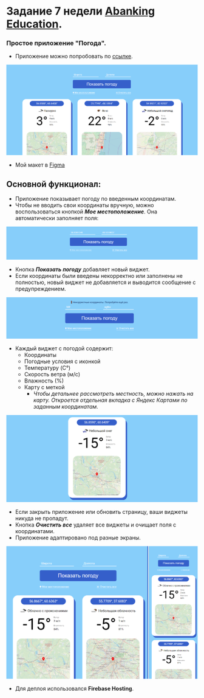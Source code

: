 # Задание 7 недели [Abanking Education](https://education-student.abanking.ru/).
### Простое приложение "Погода".
- Приложение можно попробовать по [ссылке](https://fweather.web.app/).

![image](images/preview.png)

- Мой макет в [Figma](https://www.figma.com/file/kdjFV0gFH44fRUrywz1w8n/WeatherAppJS?node-id=0%3A1&t=s0JpuN1uKNca9oic-1)
## Основной функционал:
- Приложение показывает погоду по введенным координатам.
- Чтобы не вводить свои координаты вручную, можно воспользоваться кнопкой ___Мое местоположение___. Она автоматически заполняет поля:

![image](images/geolocation.png)

- Кнопка ___Показать погоду___ добавляет новый виджет.
- Если координаты были введены некорректно или заполнены не полностью, новый виджет не добавляется и выводится сообщение с предупреждением.

 ![image](images/error.png)

- Каждый виджет с погодой содержит:
  - Координаты
  - Погодные условия с иконкой
  - Температуру (C°)
  - Скорость ветра (м/c)
  - Влажность (%)
  - Карту с меткой 
    - _Чтобы детальнее рассмотреть местность, можно нажать на карту. Откроется отдельная вкладка с Яндекс Картами по заданным координатам._
  
 ![image](images/widget.png)
 
 - Если закрыть приложение или обновить страницу, ваши виджеты никуда не пропадут.
 - Кнопка ___Очистить все___ удаляет все виджеты и очищает поля с координатами.
 - Приложение адаптировано под разные экраны.
 
 ![image](images/screens.png)
 
 - Для деплоя использовался __Firebase Hosting__.

